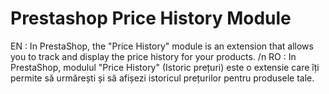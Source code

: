 # Prestashop Price History Module
EN : In PrestaShop, the "Price History" module is an extension that allows you to track and display the price history for your products. /n
RO : In PrestaShop, modulul "Price History" (Istoric prețuri) este o extensie care îți permite să urmărești și să afișezi istoricul prețurilor pentru produsele tale.
